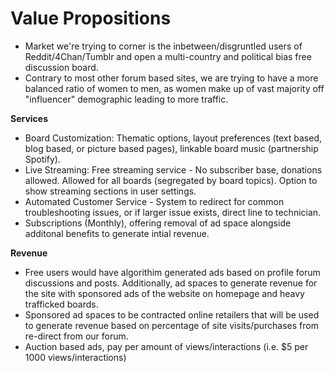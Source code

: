 # Value Propositions
* Market we're trying to corner is the inbetween/disgruntled users of Reddit/4Chan/Tumblr and open a multi-country and political bias free discussion board. <br>
* Contrary to most other forum based sites, we are trying to have a more balanced ratio of women to men, as women make up of vast majority off "influencer" demographic leading to more traffic.

__Services__
* Board Customization: Thematic options, layout preferences (text based, blog based, or picture based pages), linkable board music (partnership Spotify).
* Live Streaming: Free streaming service - No subscriber base, donations allowed. Allowed for all boards (segregated by board topics). Option to show streaming sections in user settings.
* Automated Customer Service - System to redirect for common troubleshooting issues, or if larger issue exists, direct line to technician. 
* Subscriptions (Monthly), offering removal of ad space alongside additonal benefits to generate intial revenue. 

__Revenue__
* Free users would have algorithim generated ads based on profile forum discussions and posts. Additionally, ad spaces to generate revenue for the site with sponsored ads of the website on homepage and heavy trafficked boards. 
* Sponsored ad spaces to be contracted online retailers that will be used to generate revenue based on percentage of site visits/purchases from re-direct from our forum. 
* Auction based ads, pay per amount of views/interactions (i.e. $5 per 1000 views/interactions)
